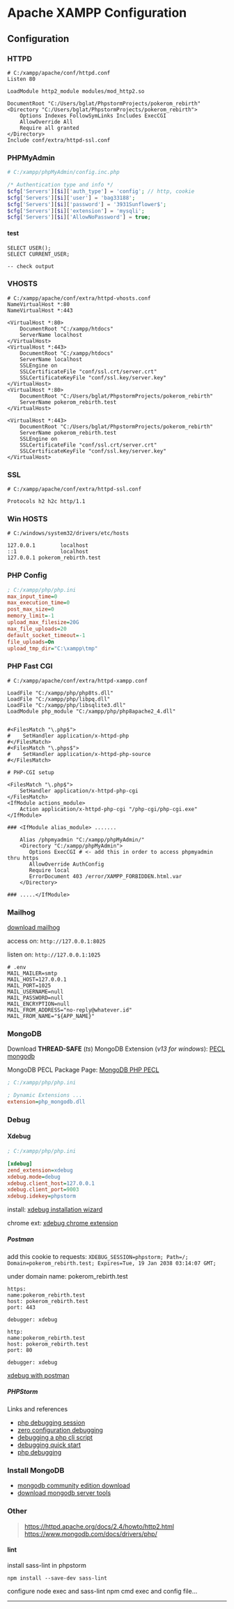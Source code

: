 # Apache XAMPP Configuration

## Configuration

### HTTPD

```apacheconf
# C:/xampp/apache/conf/httpd.conf
Listen 80

LoadModule http2_module modules/mod_http2.so

DocumentRoot "C:/Users/bglat/PhpstormProjects/pokerom_rebirth"
<Directory "C:/Users/bglat/PhpstormProjects/pokerom_rebirth">
    Options Indexes FollowSymLinks Includes ExecCGI
    AllowOverride All
    Require all granted
</Directory>
Include conf/extra/httpd-ssl.conf
```

### PHPMyAdmin

```php
# C:/xampp/phpMyAdmin/config.inc.php

/* Authentication type and info */
$cfg['Servers'][$i]['auth_type'] = 'config'; // http, cookie
$cfg['Servers'][$i]['user'] = 'bag33188';
$cfg['Servers'][$i]['password'] = '3931Sunflower$';
$cfg['Servers'][$i]['extension'] = 'mysqli';
$cfg['Servers'][$i]['AllowNoPassword'] = true;
```

#### test

```mysql
SELECT USER();
SELECT CURRENT_USER;

-- check output
```

### VHOSTS

```apacheconf
# C:/xampp/apache/conf/extra/httpd-vhosts.conf
NameVirtualHost *:80
NameVirtualHost *:443

<VirtualHost *:80>
    DocumentRoot "C:/xampp/htdocs"
    ServerName localhost
</VirtualHost>
<VirtualHost *:443>
    DocumentRoot "C:/xampp/htdocs"
    ServerName localhost
    SSLEngine on
    SSLCertificateFile "conf/ssl.crt/server.crt"
    SSLCertificateKeyFile "conf/ssl.key/server.key"
</VirtualHost>
<VirtualHost *:80>
    DocumentRoot "C:/Users/bglat/PhpstormProjects/pokerom_rebirth"
    ServerName pokerom_rebirth.test
</VirtualHost>

<VirtualHost *:443>
    DocumentRoot "C:/Users/bglat/PhpstormProjects/pokerom_rebirth"
    ServerName pokerom_rebirth.test
    SSLEngine on
    SSLCertificateFile "conf/ssl.crt/server.crt"
    SSLCertificateKeyFile "conf/ssl.key/server.key"
</VirtualHost>

```

### SSL
```apacheconf
# C:/xampp/apache/conf/extra/httpd-ssl.conf

Protocols h2 h2c http/1.1
```

### Win HOSTS

```
# C:/windows/system32/drivers/etc/hosts

127.0.0.1        localhost
::1              localhost
127.0.0.1 pokerom_rebirth.test
```

### PHP Config

```ini
; C:/xampp/php/php.ini
max_input_time=0
max_execution_time=0
post_max_size=0
memory_limit=-1
upload_max_filesize=20G
max_file_uploads=20
default_socket_timeout=-1
file_uploads=On
upload_tmp_dir="C:\xampp\tmp"
```

### PHP Fast CGI
```apacheconf
# C:/xampp/apache/conf/extra/httpd-xampp.conf

LoadFile "C:/xampp/php/php8ts.dll"
LoadFile "C:/xampp/php/libpq.dll"
LoadFile "C:/xampp/php/libsqlite3.dll"
LoadModule php_module "C:/xampp/php/php8apache2_4.dll"


#<FilesMatch "\.php$">
#    SetHandler application/x-httpd-php
#</FilesMatch>
#<FilesMatch "\.phps$">
#    SetHandler application/x-httpd-php-source
#</FilesMatch>

# PHP-CGI setup

<FilesMatch "\.php$">
    SetHandler application/x-httpd-php-cgi
</FilesMatch>
<IfModule actions_module>
    Action application/x-httpd-php-cgi "/php-cgi/php-cgi.exe"
</IfModule>

### <IfModule alias_module> .......

    Alias /phpmyadmin "C:/xampp/phpMyAdmin/"
    <Directory "C:/xampp/phpMyAdmin">
       Options ExecCGI # <- add this in order to access phpmyadmin thru https
       AllowOverride AuthConfig
       Require local
       ErrorDocument 403 /error/XAMPP_FORBIDDEN.html.var
    </Directory>
    
### .....</IfModule>
```

### Mailhog

[download mailhog][mailhog download]

access on: `http://127.0.0.1:8025`

listen on: `http://127.0.0.1:1025`

```dotenv
# .env
MAIL_MAILER=smtp
MAIL_HOST=127.0.0.1
MAIL_PORT=1025
MAIL_USERNAME=null
MAIL_PASSWORD=null
MAIL_ENCRYPTION=null
MAIL_FROM_ADDRESS="no-reply@whatever.id"
MAIL_FROM_NAME="${APP_NAME}"
```

### MongoDB

Download **THREAD-SAFE** (_ts_) MongoDB Extension (_v13 for windows_): [PECL mongodb][mongodb-ts-php-ext]

MongoDB PECL Package Page: [MongoDB PHP PECL][mongodb-php-pecl]

```ini
; C:/xampp/php/php.ini

; Dynamic Extensions ... 
extension=php_mongodb.dll
```

### Debug

#### Xdebug

```ini
; C:/xampp/php/php.ini

[xdebug]
zend_extension=xdebug
xdebug.mode=debug
xdebug.client_host=127.0.0.1
xdebug.client_port=9003
xdebug.idekey=phpstorm
```

install: [xdebug installation wizard]

chrome ext: [xdebug chrome extension]

##### Postman

add this cookie to requests: `XDEBUG_SESSION=phpstorm; Path=/; Domain=pokerom_rebirth.test; Expires=Tue, 19 Jan 2038 03:14:07 GMT;`

under domain name: pokerom_rebirth.test

```
https:
name:pokerom_rebirth.test
host: pokerom_rebirth.test
port: 443

debugger: xdebug
```

```
http:
name:pokerom_rebirth.test
host: pokerom_rebirth.test
port: 80

debugger: xdebug
```

[xdebug with postman](https://lukashajdu.com/post/usign-xdebug-with-postman/ "use xdebug with postman")

##### PHPStorm

Links and references

* [php debugging session]
* [zero configuration debugging]
* [debugging a php cli script]
* [debugging quick start]
* [php debugging]

### Install MongoDB

+ [mongodb community edition download][mongodb-community]
+ [download mongodb server tools][mongodb-server-tools]



### Other

> https://httpd.apache.org/docs/2.4/howto/http2.html
> https://www.mongodb.com/docs/drivers/php/

#### lint
install sass-lint in phpstorm

`npm install --save-dev sass-lint`

configure node exec and sass-lint npm cmd exec and config file...

---------


[php debugging session]: https://www.jetbrains.com/help/phpstorm/php-debugging-session.html
[zero configuration debugging]: https://www.jetbrains.com/help/phpstorm/zero-configuration-debugging.html#start-debugging-session
[debugging a php cli script]: https://www.jetbrains.com/help/phpstorm/debugging-a-php-cli-script.html
[debugging quick start]: https://www.jetbrains.com/phpstorm/documentation/debugging/#quick-start
[php debugging]: https://www.jetbrains.com/phpstorm/documentation/debugging
[xdebug chrome extension]: https://chrome.google.com/webstore/detail/xdebug-helper/eadndfjplgieldjbigjakmdgkmoaaaoc?hl=en
[xdebug installation wizard]: https://xdebug.org/wizard "install xdebug for php"
[mailhog download]: https://github.com/mailhog/MailHog/releases/v1.0.0 "download mailhog"
[mongodb-community]: https://www.mongodb.com/try/download/community?tck=docs_server
[mongodb-server-tools]: https://www.mongodb.com/try/download/database-tools
[mongodb-ts-php-ext]: https://pecl.php.net/package/mongodb/1.13.0/windows "mongodb extension for windows (thread safe)"
[mongodb-php-pecl]: https://pecl.php.net/package/mongodb "php mongodb driver extension page (pecl)"
